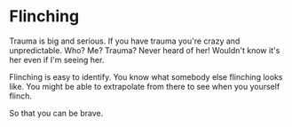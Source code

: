 # Flinching

Trauma is big and serious. If you have trauma you're crazy and unpredictable. Who? Me? Trauma? Never heard of her! Wouldn't know it's her even if I'm seeing her.

Flinching is easy to identify. You know what somebody else flinching looks like. You might be able to extrapolate from there to see when you yourself flinch.

So that you can be brave.
